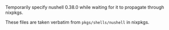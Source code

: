 Temporarily specify nushell 0.38.0 while waiting for it to propagate through nixpkgs.

These files are taken verbatim from `pkgs/shells/nushell` in nixpkgs.
